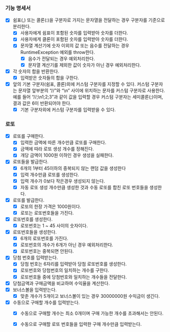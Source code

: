 ### 기능 명세서
- [X] 쉼표(,) 또는 콜론(:)을 구분자로 가지는 문자열을 전달하는 경우 구분자를 기준으로 분리한다. 
    - [X] 사용자에게 쉼표이 포함된 숫자를 입력받아 숫자를 더한다.
    - [X] 사용자에게 클론이 포함된 숫자를 입력받아 숫자를 더한다.
    - [X] 문자열 계산기에 숫자 이외의 값 또는 음수를 전달하는 경우 RuntimeException 예외를 throw한다.
        - [X] 음수가 전달되는 경우 예외처리한다.
        - [X] 문자열 계산기를 제외한 값이 숫자가 아닌 경우 예외처리한다. 
- [X] 각 숫자의 합을 반환한다.
    - [X] 입력받은 숫자들의 합을 구한다.
- [X] 앞의 기본 구분자(쉼표, 콜론)외에 커스텀 구분자를 지정할 수 있다. 
        커스텀 구분자는 문자열 앞부분의 “//”와 “\n” 사이에 위치하는 문자를 커스텀 구분자로 사용한다. 
        예를 들어 “//;\n1;2;3”과 같이 값을 입력할 경우 커스텀 구분자는 세미콜론(;)이며, 결과 값은 6이 반환되어야 한다.
    - [X] 기본 구분자외에 커스텀 구분자를 입력받을 수 있다.

### 로또
- [X] 로또를 구매한다.
    - [X] 입력한 금액에 따른 개수만큼 로또를 구매한다.
    - [X] 금액에 따라 로또 생성 개수를 정해진다.
    - [X] 개당 금액이 1000원 이하인 경우 생성을 실패한다.
- [X] 로또들을 발급한다.
    - [X] 6개의 1부터 45이하의 중복되지 않는 랜덤 값을 생성한다
    - [X] 입력 개수만큼 로또를 생성한다.
    - [X] 입력 개수가 0보다 작은경우 생성되지 않는다.
    - [X] 자동 로또 생성 개수만큼 생성한 것과 수동 로또를 합친 로또 번호들을 생성한다.
- [X] 로또를 발급한다.
    - [X] 로또의 한장 가격은 1000원이다.
    - [X] 로또는 로또번호들을 가진다.
- [X] 로또번호를 생성한다. 
    - [X] 로또번호는 1 ~ 45 사이의 숫자이다.
- [X] 로또번호들을 생성한다.
    - [X] 6개의 로또번호를 가진다.
    - [X] 로또번호의 개수가 6개가 아닌 경우 예외처리한다. 
    - [X] 로또번호는 중복되면 안된다.
- [X] 당첨 번호를 입력받는다.
    - [X] 당첨 번호는 6자리를 입력받아 당첨 로또번호를 생성한다.
    - [X] 로또번호와 당첨번호의 일치하는 개수를 구한다.
    - [X] 로또번호들 중에 당첨번호와 일치하는 개수들을 전달한다.
- [X] 당첨금액과 구매금액을 비교하여 수익율을 계산한다.
- [X] 보너스볼을 입력받는다.
    - [X] 맞춘 개수가 5개이고 보너스볼이 있는 경우 30000000원 수익금이 생긴다.
- [X] 수동으로 구매할 개수를 입력받는다.
    - [X] 수동으로 구매할 개수는 최소 0개이며 구매 가능한 개수를 초과해서는 안된다.
    - [X] 수동으로 구매할 로또 번호들을 입력한 구매 개수만큼 입력받는다.
   
    

